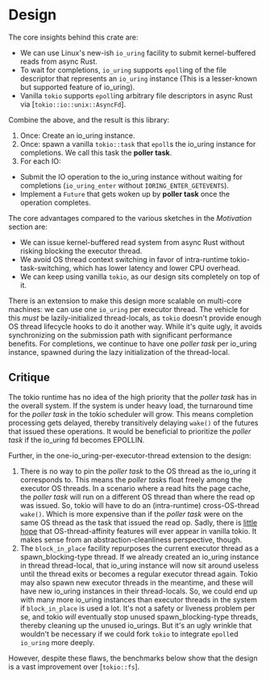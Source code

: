 # Design

The core insights behind this crate are:
* We can use Linux's new-ish `io_uring` facility to submit kernel-buffered reads from async Rust.
* To wait for completions, `io_uring` supports `epoll`ing of the file descriptor that represents an `io_uring` instance
  (This is a lesser-known but supported feature of io_uring).
* Vanilla `tokio` supports `epoll`ing arbitrary file descriptors in async Rust via [`tokio::io::unix::AsyncFd`].

Combine the above, and the result is this library:

1. Once: Create an io_uring instance.
2. Once: spawn a vanilla `tokio::task` that `epoll`s the io_uring instance for completions.
   We call this task the **poller task**.
3. For each IO:
 * Submit the IO operation to the io_uring instance without waiting for completions (`io_uring_enter` without `IORING_ENTER_GETEVENTS`).
 * Implement a `Future` that gets woken up by **poller task** once the operation completes.

The core advantages compared to the various sketches in the *Motivation* section are:
* We can issue kernel-buffered read system from async Rust without risking blocking the executor thread.
* We avoid OS thread context switching in favor of intra-runtime tokio-task-switching, which has lower latency and lower CPU overhead.
* We can keep using vanilla `tokio`, as our design sits completely on top of it.

There is an extension to make this design more scalable on multi-core machines:
we can use one `io_uring` per executor thread. The vehicle for this _must_ be lazily-initialized
thread-locals, as `tokio` doesn't provide enough OS thread lifecycle hooks to do it another way.
While it's quite ugly, it avoids synchronizing on the submission path with significant performance benefits.
For completions, we continue to have one *poller task* per io_uring instance, spawned during
the lazy initialization of the thread-local.

## Critique

The tokio runtime has no idea of the high priority that the *poller task* has in the overall system.
If the system is under heavy load, the turnaround time for the *poller task* in the tokio scheduler will grow.
This means completion processing gets delayed, thereby transitively delaying `wake()` of the futures that issued these operations.
It would be beneficial to prioritize the *poller task* if the io_uring fd becomes EPOLLIN.

Further, in the one-io_uring-per-executor-thread extension to the design:
  1. There is no way to pin the *poller task* to the OS thread as the io_uring it corresponds to.
     This means the *poller task*s float freely among the executor OS threads.
     In a scenario where a read hits the page cache, the *poller task* will run on a different OS thread
     than where the read op was issued. So, tokio will have to do an (intra-runtime) cross-OS-thread `wake()`.
     Which is more expensive than if the *poller task* were on the same OS thread as the task that issued the read op.
     Sadly, there is [little hope](https://discord.com/channels/500028886025895936/500336333500448798/1131667951657955481)
     that OS-thread-affinity features will ever appear in vanilla tokio.
     It makes sense from an abstraction-cleanliness perspective, though.
  2. The `block_in_place` facility repurposes the current executor thread as a spawn_blocking-type thread.
     If we already created an io_uring instance in thread thread-local, that io_uring instance will now sit around useless
     until the thread exits or becomes a regular executor thread again. Tokio may also spawn new executor threads
     in the meantime, and these will have new io_uring instances in their thread-locals.
     So, we could end up with many more io_uring instances than executor threads in the system
     if `block_in_place` is used a lot. It's not a safety or liveness problem per se, and tokio
     _will_ eventually stop unused spawn_blocking-type threads, thereby cleaning up the unused io_urings.
     But it's an ugly wrinkle that wouldn't be necessary if we could fork `tokio` to integrate `epoll`ed `io_uring` more deeply.

However, despite these flaws, the benchmarks below show that the design is a vast improvement over [`tokio::fs`].
